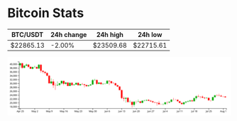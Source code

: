 # Bitcoin Stats

BTC/USDT|24h change|24h high|24h low|
|---|---|---|---|
|$22865.13|-2.00%|$23509.68|$22715.61|

<img src="./chart.svg">
